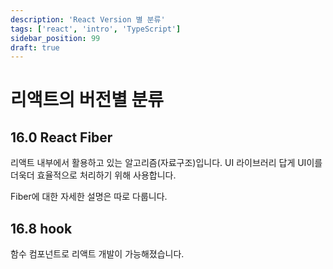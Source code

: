 ```yaml
---
description: 'React Version 별 분류'
tags: ['react', 'intro', 'TypeScript']
sidebar_position: 99
draft: true
---
```


# 리액트의 버전별 분류

## 16.0 React Fiber

리액트 내부에서 활용하고 있는 알고리즘(자료구조)입니다. UI 라이브러리 답게 UI이를 더욱더 효율적으로 처리하기 위해 사용합니다.

Fiber에 대한 자세한 설명은 따로 다룹니다.

## 16.8 hook

함수 컴포넌트로 리액트 개발이 가능해졌습니다.

<!-- suspense -->
<!-- Error bounders -->
<!-- ## 18 useTransition -->
<!-- Server Component -->

<!-- ## useFormStatus -->
